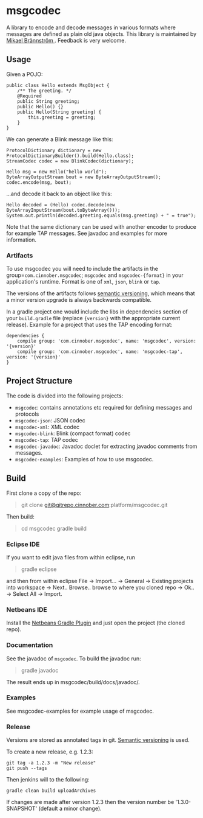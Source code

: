 # msgcodec #
A library to encode and decode messages in various formats where messages are defined as plain old java objects. This library is maintained by [Mikael Brännström ](mailto://mikael.brannstrom@cinnober.com). Feedback is very welcome. 

## Usage ##
Given a POJO:

    public class Hello extends MsgObject {
        /** The greeting. */
        @Required
        public String greeting;
        public Hello() {}
        public Hello(String greeting) {
            this.greeting = greeting;
        }
    }


We can generate a Blink message like this:

    ProtocolDictionary dictionary = new ProtocolDictionaryBuilder().build(Hello.class);
    StreamCodec codec = new BlinkCodec(dictionary);

    Hello msg = new Hello("hello world");
    ByteArrayOutputStream bout = new ByteArrayOutputStream();
    codec.encode(msg, bout);

...and decode it back to an object like this:

    Hello decoded = (Hello) codec.decode(new ByteArrayInputStream(bout.toByteArray()));
    System.out.println(decoded.greeting.equals(msg.greeting) + " = true");

Note that the same dictionary can be used with another encoder to produce for example TAP messages. See javadoc and examples for more information.

### Artifacts  ###

To use msgcodec you will need to include the artifacts in the group=`com.cinnober.msgcodec`; `msgcodec` and `msgcodec-{format}` in your application's runtime. Format is one of `xml`, `json`, `blink` or `tap`.

The versions of the artifacts follows [semantic versioning](http://semver.org), which means that a minor version upgrade is always backwards compatible.

In a gradle project one would include the libs in dependencies section of your `build.gradle` file (replace `{version}` with the appropriate current release). Example for a project that uses the TAP encoding format:

    dependencies {
        compile group: 'com.cinnober.msgcodec', name: 'msgcodec', version: '{version}'
        compile group: 'com.cinnober.msgcodec', name: 'msgcodec-tap', version: '{version}'
    }

## Project Structure ##

The code is divided into the following projects:

- `msgcodec`: contains annotations etc required for defining messages and protocols
- `msgcodec-json`: JSON codec
- `msgcodec-xml`: XML codec
- `msgcodec-blink`: Blink (compact format) codec
- `msgcodec-tap`: TAP codec
- `msgcodec-javadoc`: Javadoc doclet for extracting javadoc comments from messages.
- `msgcodec-examples`: Examples of how to use msgcodec.


## Build ##

First clone a copy of the repo:
>git clone git@gitrepo.cinnober.com:platform/msgcodec.git

Then build:
>cd msgcodec
>gradle build

### Eclipse IDE ###

If you want to edit java files from within eclipse, run
>gradle eclipse

and then from within eclipse File -> Import... -> General -> Existing projects into workspace -> Next.. Browse.. browse to where you cloned repo -> Ok.. -> Select All -> Import.

### Netbeans IDE ###

Install the [Netbeans Gradle Plugin](http://plugins.netbeans.org/plugin/44510/gradle-support) and just open the project (the cloned repo).

### Documentation ###
See the javadoc of `msgcodec`. To build the javadoc run:
>gradle javadoc

The result ends up in msgcodec/build/docs/javadoc/.

### Examples ###

See msgcodec-examples for example usage of msgcodec.

### Release ###

Versions are stored as annotated tags in git. [Semantic versioning](http://semver.org) is used.

To create a new release, e.g. 1.2.3:

    git tag -a 1.2.3 -m "New release"
    git push --tags

Then jenkins will to the following:

    gradle clean build uploadArchives

If changes are made after version 1.2.3 then the version number be '1.3.0-SNAPSHOT' (default a minor change).
